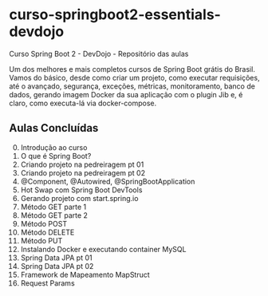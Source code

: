 # curso-springboot2-essentials-devdojo
Curso Spring Boot 2 - DevDojo - Repositório das aulas

Um dos melhores e mais completos cursos de Spring Boot grátis do Brasil. Vamos do básico, 
desde como criar um projeto, como executar requisições, até o avançado, segurança, exceções, 
métricas, monitoramento, banco de dados, gerando imagem Docker da sua aplicação com o plugin Jib e, 
é claro, como executa-lá via docker-compose.

## Aulas Concluídas

0. Introdução ao curso
1. O que é Spring Boot?
2. Criando projeto na pedreiragem pt 01
3. Criando projeto na pedreiragem pt 02
4. @Component, @Autowired, @SpringBootApplication
5. Hot Swap com Spring Boot DevTools
6. Gerando projeto com start.spring.io
7. Método GET parte 1
8. Método GET parte 2
9. Método POST
10. Método DELETE
11. Método PUT
12. Instalando Docker e executando container MySQL
13. Spring Data JPA pt 01
14. Spring Data JPA pt 02
15. Framework de Mapeamento MapStruct
16. Request Params